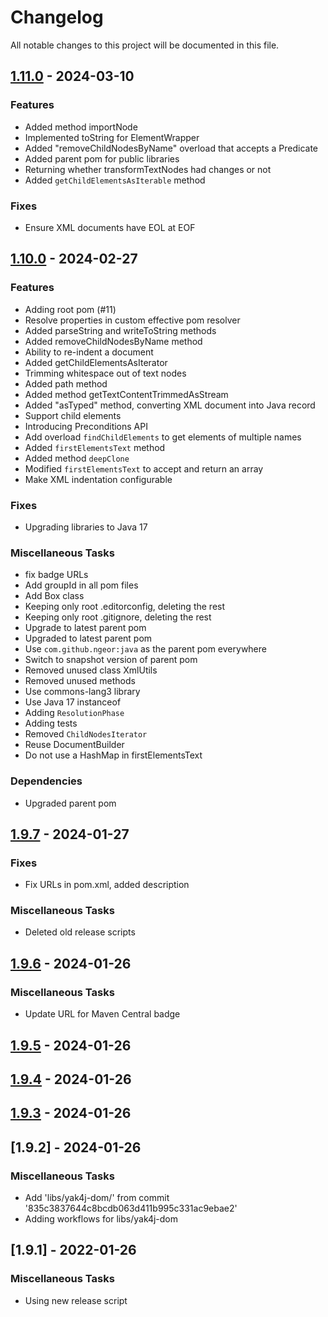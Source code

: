 # Changelog

All notable changes to this project will be documented in this file.

## [1.11.0](https://github.com/ngeor/kamino/compare/libs/yak4j-dom/v1.10.0...libs/yak4j-dom/v1.11.0) - 2024-03-10

### Features

* Added method importNode
* Implemented toString for ElementWrapper
* Added "removeChildNodesByName" overload that accepts a Predicate
* Added parent pom for public libraries
* Returning whether transformTextNodes had changes or not
* Added `getChildElementsAsIterable` method

### Fixes

* Ensure XML documents have EOL at EOF

## [1.10.0](https://github.com/ngeor/kamino/compare/libs/yak4j-dom/v1.9.7...libs/yak4j-dom/v1.10.0) - 2024-02-27

### Features

* Adding root pom (#11)
* Resolve properties in custom effective pom resolver
* Added parseString and writeToString methods
* Added removeChildNodesByName method
* Ability to re-indent a document
* Added getChildElementsAsIterator
* Trimming whitespace out of text nodes
* Added path method
* Added method getTextContentTrimmedAsStream
* Added "asTyped" method, converting XML document into Java record
* Support child elements
* Introducing Preconditions API
* Add overload `findChildElements` to get elements of multiple names
* Added `firstElementsText` method
* Added method `deepClone`
* Modified `firstElementsText` to accept and return an array
* Make XML indentation configurable

### Fixes

* Upgrading libraries to Java 17

### Miscellaneous Tasks

* fix badge URLs
* Add groupId in all pom files
* Add Box class
* Keeping only root .editorconfig, deleting the rest
* Keeping only root .gitignore, deleting the rest
* Upgrade to latest parent pom
* Upgraded to latest parent pom
* Use `com.github.ngeor:java` as the parent pom everywhere
* Switch to snapshot version of parent pom
* Removed unused class XmlUtils
* Removed unused methods
* Use commons-lang3 library
* Use Java 17 instanceof
* Adding `ResolutionPhase`
* Adding tests
* Removed `ChildNodesIterator`
* Reuse DocumentBuilder
* Do not use a HashMap in firstElementsText

### Dependencies

* Upgraded parent pom

## [1.9.7](https://github.com/ngeor/kamino/compare/libs/yak4j-dom/v1.9.6...libs/yak4j-dom/v1.9.7) - 2024-01-27

### Fixes

* Fix URLs in pom.xml, added description

### Miscellaneous Tasks

* Deleted old release scripts

## [1.9.6](https://github.com/ngeor/kamino/compare/libs/yak4j-dom/v1.9.5...libs/yak4j-dom/v1.9.6) - 2024-01-26

### Miscellaneous Tasks

* Update URL for Maven Central badge

## [1.9.5](https://github.com/ngeor/kamino/compare/libs/yak4j-dom/v1.9.4...libs/yak4j-dom/v1.9.5) - 2024-01-26

## [1.9.4](https://github.com/ngeor/kamino/compare/libs/yak4j-dom/v1.9.3...libs/yak4j-dom/v1.9.4) - 2024-01-26

## [1.9.3](https://github.com/ngeor/kamino/compare/libs/yak4j-dom/v1.9.2...libs/yak4j-dom/v1.9.3) - 2024-01-26

## [1.9.2] - 2024-01-26

### Miscellaneous Tasks

* Add 'libs/yak4j-dom/' from commit '835c3837644c8bcdb063d411b995c331ac9ebae2'
* Adding workflows for libs/yak4j-dom

## [1.9.1] - 2022-01-26

### Miscellaneous Tasks

- Using new release script

<!-- generated by git-cliff -->

